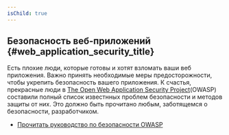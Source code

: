 ```yaml
---
isChild: true
---
```


## Безопасность веб-приложений {#web_application_security_title}

Есть плохие люди, которые готовы и хотят взломать ваши веб приложения. Важно принять необходимые 
 меры предосторожности, чтобы укрепить безопасность вашего приложения. К счастья, прекрасные люди в [The Open Web Application Security Project][1](OWASP) составили полный список известнных проблем безопасности и методов защиты от них. Это должно быть прочитано любым, заботящемся о безопасности, разработчиком.

* [Прочитать руководство по безопасности OWASP][2]

[1]: https://www.owasp.org/
[2]: https://www.owasp.org/index.php/Guide_Table_of_Contents
